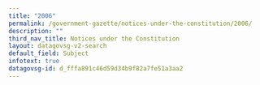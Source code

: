 ```yaml
---
title: "2006"
permalink: /government-gazette/notices-under-the-constitution/2006/
description: ""
third_nav_title: Notices under the Constitution
layout: datagovsg-v2-search
default_field: Subject
infotext: true
datagovsg-id: d_fffa891c46d59d34b9f82a7fe51a3aa2
---
```


